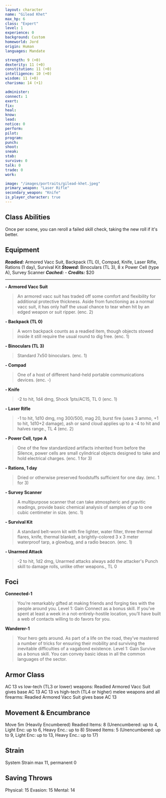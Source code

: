 ```yaml
---
layout: character
name: "Gilead Khet"
max_hp: 6
class: "Expert"
level: 1
experience: 0
background: Custom
homeworld: Jord
origin: Human
languages: Mandate

strength: 9 (+0)
dexterity: 11 (+0)
constitution: 11 (+0)
intelligence: 10 (+0)
wisdom: 11 (+0)
charisma: 14 (+1)

administer:
connect: 1
exert:
fix:
heal:
know:
lead:
notice: 0
perform:
pilot:
program:
punch:
shoot:
sneak:
stab:
survive: 0
talk: 0
trade: 0
work:

image: "/images/portraits/gilead-khet.jpeg"
primary_weapon: "Laser Rifle"
secondary_weapon: "Knife"
is_player_character: true
---
```


## Class Abilities
Once per scene, you can reroll a failed skill check, taking the new roll if it's better.

## Equipment

***Readied:*** Armored Vacc Suit, Backpack (TL 0), Compad, Knife, Laser Rifle, Rations (1 day), Survival Kit
***Stowed:*** Binoculars (TL 3), 8 x Power Cell (type A), Survey Scanner
***Cached:*** -
***Credits:*** $20

---

**- Armored Vacc Suit**
>An armored vacc suit has traded off some comfort and flexibility for additional protective thickness. Aside from functioning as a normal vacc suit, it has only half the usual chance to tear when hit by an edged weapon or suit ripper. (enc. 2)

**- Backpack (TL 0)**
>A worn backpack counts as a readied item, though objects stowed inside it still require the usual round to dig free. (enc. 1)

**- Binoculars (TL 3)**
>Standard 7x50 binoculars. (enc. 1)

**- Compad**
>One of a host of different hand-held portable communications devices. (enc. -)

**- Knife**
>-2 to hit, 1d4 dmg, Shock 1pts/AC15, TL 0 (enc. 1)

**- Laser Rifle**
>-1 to hit, 1d10 dmg, rng 300/500, mag 20, burst fire (uses 3 ammo, +1 to hit, 1d10+2 damage), ash or sand cloud applies up to a -4 to hit and halves range., TL 4 (enc. 2)

**- Power Cell, type A**
>One of the few standardized artifacts inherited from before the Silence, power cells are small cylindrical objects designed to take and hold electrical charges. (enc. 1 for 3)

**- Rations, 1 day**
>Dried or otherwise preserved foodstuffs sufficient for one day. (enc. 1 for 3)

**- Survey Scanner**
>A multipurpose scanner that can take atmospheric and gravitic readings, provide basic chemical analysis of samples of up to one cubic centimeter in size. (enc. 1)

**- Survival Kit**
>A standard belt-worn kit with fire lighter, water filter, three thermal flares, knife, thermal blanket, a brightly-colored 3 x 3 meter waterproof tarp, a glowbug, and a radio beacon. (enc. 1)

**- Unarmed Attack**
>-2 to hit, 1d2 dmg, Unarmed attacks always add the attacker's Punch skill to damage rolls, unlike other weapons., TL 0

## Foci

**Connected-1**
>You’re remarkably gifted at making friends and forging ties with the people around you.
>Level 1: Gain Connect as a bonus skill. If you’ve spent at least a week in a not-entirely-hostile location, you’ll have built a web of contacts willing to do favors for you.

**Wanderer-1**
>Your hero gets around. As part of a life on the road, they’ve mastered a number of tricks for ensuring their mobility and surviving the inevitable difficulties of a vagabond existence.
>Level 1: Gain Survive as a bonus skill. You can convey basic ideas in all the common languages of the sector.

## Armor Class
AC 13 vs low-tech (TL3 or lower) weapons: Readied Armored Vacc Suit gives base AC 13
AC 13 vs high-tech (TL4 or higher) melee weapons and all firearms: Readied Armored Vacc Suit gives base AC 13

## Movement & Encumbrance
Move 5m (Heavily Encumbered)
Readied Items: 8 (Unencumbered: up to 4, Light Enc: up to 6, Heavy Enc.: up to 8)
Stowed Items: 5 (Unencumbered: up to 9, Light Enc: up to 13, Heavy Enc.: up to 17)

## Strain
System Strain max 11, permanent 0

## Saving Throws
Physical: 15
Evasion: 15
Mental: 14